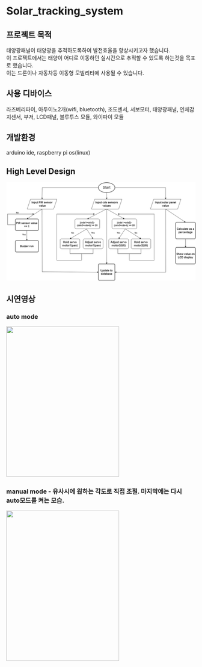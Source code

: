 # Solar_tracking_system
## 프로젝트 목적
태양광패널이 태양광을 추적하도록하여 발전효율을 향상시키고자 했습니다.<br/> 
이 프로젝트에서는 태양이 어디로 이동하던 실시간으로 추적할 수 있도록 하는것을 목표로 했습니다.<br/> 
이는 드론이나 자동차등 이동형 모빌리티에 사용될 수 있습니다.
## 사용 디바이스
라즈베리파이, 아두이노2개(wifi, bluetooth), 조도센서, 서보모터, 태양광패널, 인체감지센서, 부저, LCD패널, 블루투스 모듈, 와이파이 모듈
## 개발환경
arduino ide, raspberry pi os(linux)
## High Level Design
<img src="./Solar_HLD.png">

## 시연영상
### auto mode
<img src="./solar_tracking_auto.gif" width=300 height=400>

### manual mode - 유사시에 원하는 각도로 직접 조절. 마지막에는 다시 auto모드를 켜는 모습.
<img src="./solar_tracking_manual.gif" width=300 height=400>








